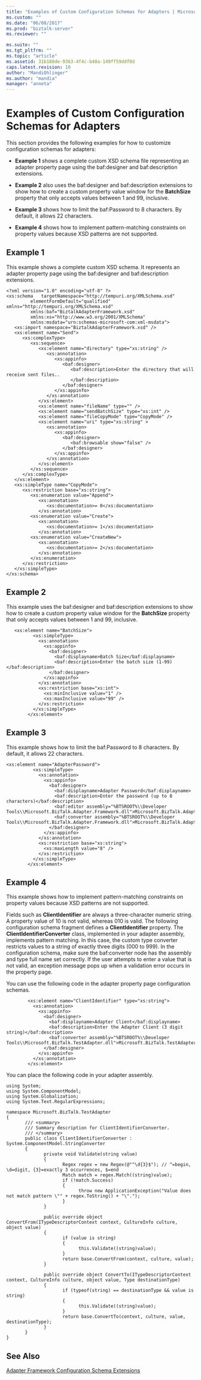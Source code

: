```yaml
---
title: "Examples of Custom Configuration Schemas for Adapters | Microsoft Docs"
ms.custom: ""
ms.date: "06/08/2017"
ms.prod: "biztalk-server"
ms.reviewer: ""

ms.suite: ""
ms.tgt_pltfrm: ""
ms.topic: "article"
ms.assetid: 31b188de-9363-4f4c-b40a-149ff59ddf8d
caps.latest.revision: 10
author: "MandiOhlinger"
ms.author: "mandia"
manager: "anneta"
---
```

# Examples of Custom Configuration Schemas for Adapters
This section provides the following examples for how to customize configuration schemas for adapters:  
  
-   **Example 1** shows a complete custom XSD schema file representing an adapter property page using the baf:designer and baf:description extensions.  
  
-   **Example 2** also uses the baf:designer and baf:description extensions to show how to create a custom property value window for the **BatchSize** property that only accepts values between 1 and 99, inclusive.  
  
-   **Example 3** shows how to limit the baf:Password to 8 characters. By default, it allows 22 characters.  
  
-   **Example 4** shows how to implement pattern-matching constraints on property values because XSD patterns are not supported.  
  
## Example 1  
 This example shows a complete custom XSD schema. It represents an adapter property page using the baf:designer and baf:description extensions.  
  
```  
<?xml version="1.0" encoding="utf-8" ?>  
<xs:schema   targetNamespace="http://tempuri.org/XMLSchema.xsd"   
         elementFormDefault="qualified" xmlns="http://tempuri.org/XMLSchema.xsd"   
         xmlns:baf="BiztalkAdapterFramework.xsd"   
         xmlns:xs="http://www.w3.org/2001/XMLSchema"   
         xmlns:msdata="urn:schemas-microsoft-com:xml-msdata">  
   <xs:import namespace="BiztalkAdapterFramework.xsd" />  
   <xs:element name="Send">  
      <xs:complexType>  
         <xs:sequence>  
            <xs:element name="directory" type="xs:string" />  
               <xs:annotation>  
                  <xs:appinfo>  
                     <baf:designer>  
                        <baf:description>Enter the directory that will receive sent files..  
                        </baf:description>  
                     </baf:designer>  
                  </xs:appinfo>  
               </xs:annotation>  
            </xs:element>  
            <xs:element name="fileName" type="" />  
            <xs:element name="sendBatchSize" type="xs:int" />  
            <xs:element name="fileCopyMode" type="CopyMode" />  
            <xs:element name="uri" type="xs:string" >  
               <xs:annotation>  
                  <xs:appinfo>  
                     <baf:designer>  
                        <baf:browsable show="false" />  
                     </baf:designer>  
                  </xs:appinfo>  
               </xs:annotation>  
            </xs:element>  
         </xs:sequence>  
      </xs:complexType>  
   </xs:element>  
   <xs:simpleType name="CopyMode">  
      <xs:restriction base="xs:string">  
         <xs:enumeration value="Append">  
            <xs:annotation>  
               <xs:documentation>= 0</xs:documentation>  
            </xs:annotation>  
         <xs:enumeration value="Create">  
            <xs:annotation>  
               <xs:documentation>= 1</xs:documentation>  
            </xs:annotation>  
         <xs:enumeration value="CreateNew">  
            <xs:annotation>  
               <xs:documentation>= 2</xs:documentation>  
            </xs:annotation>  
         </xs:enumeration>  
      </xs:restriction>  
   </xs:simpleType>  
</xs:schema>  
```  
  
## Example 2  
 This example uses the baf:designer and baf:description extensions to show how to create a custom property value window for the **BatchSize** property that only accepts values between 1 and 99, inclusive.  
  
```  
   <xs:element name="BatchSize">  
          <xs:simpleType>  
            <xs:annotation>  
              <xs:appinfo>  
                <baf:designer>  
                  <baf:displayname>Batch Size</baf:displayname>  
                  <baf:description>Enter the batch size (1-99)</baf:description>  
                </baf:designer>  
              </xs:appinfo>  
            </xs:annotation>  
            <xs:restriction base="xs:int">  
              <xs:minInclusive value="1" />  
              <xs:maxInclusive value="99" />  
            </xs:restriction>  
          </xs:simpleType>  
        </xs:element>  
```  
  
## Example 3  
 This example shows how to limit the baf:Password to 8 characters. By default, it allows 22 characters.  
  
```  
<xs:element name="AdapterPassword">  
          <xs:simpleType>  
            <xs:annotation>  
              <xs:appinfo>  
                <baf:designer>  
                  <baf:displayname>Adapter Password</baf:displayname>  
                  <baf:description>Enter the password (up to 8 characters)</baf:description>  
                  <baf:editor assembly="%BTSROOT%\\Developer Tools\\Microsoft.BizTalk.Adapter.Framework.dll">Microsoft.BizTalk.Adapter.Framework.ComponentModel.PasswordUITypeEditor</baf:editor>  
                  <baf:converter assembly="%BTSROOT%\\Developer Tools\\Microsoft.BizTalk.Adapter.Framework.dll">Microsoft.BizTalk.Adapter.Framework.ComponentModel.PasswordTypeConverter</baf:converter>  
                </baf:designer>  
              </xs:appinfo>  
            </xs:annotation>  
            <xs:restriction base="xs:string">  
              <xs:maxLength value="8" />  
            </xs:restriction>  
          </xs:simpleType>  
        </xs:element>  
```  
  
## Example 4  
 This example shows how to implement pattern-matching constraints on property values because XSD patterns are not supported.  
  
 Fields such as **ClientIdentifier** are always a three-character numeric string. A property value of 10 is not valid, whereas 010 is valid. The following configuration schema fragment defines a **ClientIdentifier** property. The **ClientIdentifierConverter** class, implemented in your adapter assembly, implements pattern matching. In this case, the custom type converter restricts values to a string of exactly three digits (000 to 999). In the configuration schema, make sure the baf:converter node has the assembly and type full name set correctly. If the user attempts to enter a value that is not valid, an exception message pops up when a validation error occurs in the property page.  
  
 You can use the following code in the adapter property page configuration schemas.  
  
```  
        <xs:element name="ClientIdentifier" type="xs:string">  
          <xs:annotation>  
            <xs:appinfo>  
              <baf:designer>  
                <baf:displayname>Adapter Client</baf:displayname>  
                <baf:description>Enter the Adapter Client (3 digit string)</baf:description>  
                <baf:converter assembly="%BTSROOT%\\Developer Tools\\Microsoft.BizTalk.TestAdapter.dll">Microsoft.BizTalk.TestAdapter.ClientIdentifierConverter</baf:converter>  
              </baf:designer>  
            </xs:appinfo>  
          </xs:annotation>  
        </xs:element>  
```  
  
 You can place the following code in your adapter assembly.  
  
```  
using System;  
using System.ComponentModel;  
using System.Globalization;  
using System.Text.RegularExpressions;  
  
namespace Microsoft.BizTalk.TestAdapter  
{  
       /// <summary>  
       /// Summary description for ClientIdentifierConverter.  
       /// </summary>  
       public class ClientIdentifierConverter : System.ComponentModel.StringConverter   
       {  
              private void Validate(string value)  
              {  
                     Regex regex = new Regex(@"^\d{3}$"); // ^=begin, \d=digit, {3}=exactly 3 occurrences, $=end  
                     Match match = regex.Match((string)value);  
                     if (!match.Success)  
                     {  
                           throw new ApplicationException("Value does not match pattern \"" + regex.ToString() + "\".");  
                     }  
              }  
  
              public override object ConvertFrom(ITypeDescriptorContext context, CultureInfo culture, object value)  
              {  
                     if (value is string)  
                     {  
                           this.Validate((string)value);  
                     }  
                     return base.ConvertFrom(context, culture, value);  
              }  
  
              public override object ConvertTo(ITypeDescriptorContext context, CultureInfo culture, object value, Type destinationType)  
              {  
                     if (typeof(string) == destinationType && value is string)  
                     {  
                           this.Validate((string)value);  
                     }  
                     return base.ConvertTo(context, culture, value, destinationType);  
              }  
       }  
}  
```  
  
## See Also  
 [Adapter Framework Configuration Schema Extensions](../core/adapter-framework-configuration-schema-extensions.md)